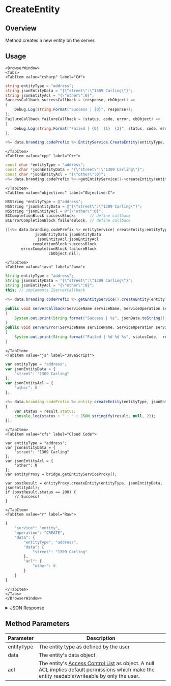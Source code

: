 # CreateEntity
## Overview
Method creates a new entity on the server.

<PartialServop service_name="entity" operation_name="CREATE" />

## Usage

```mdx-code-block
<BrowserWindow>
<Tabs>
<TabItem value="csharp" label="C#">
```

```csharp
string entityType = "address";
string jsonEntityData = "{\"street\":\"1309 Carling\"}";
string jsonEntityAcl = "{\"other\":0}";
SuccessCallback successCallback = (response, cbObject) =>
{
    Debug.Log(string.Format("Success | {0}", response));
};
FailureCallback failureCallback = (status, code, error, cbObject) =>
{
    Debug.Log(string.Format("Failed | {0}  {1}  {2}", status, code, error));
};

<%= data.branding.codePrefix %>.EntityService.CreateEntity(entityType, jsonEntityData, jsonEntityAcl, successCallback, failureCallback);
```

```mdx-code-block
</TabItem>
<TabItem value="cpp" label="C++">
```

```cpp
const char *entityType = "address";
const char *jsonEntityData = "{\"street\":\"1309 Carling\"}";
const char *jsonEntityAcl = "{\"other\":0}";
<%= data.branding.codePrefix %>->getEntityService()->createEntity(entityType, jsonEntityData, jsonEntityAcl, this);
```

```mdx-code-block
</TabItem>
<TabItem value="objectivec" label="Objective-C">
```

```objectivec
NSString *entityType = @"address";
NSString *jsonEntityData = @"{\"street\":\"1309 Carling\"}";
NSString *jsonEntityAcl = @"{\"other\":0}";
BCCompletionBlock successBlock;      // define callback
BCErrorCompletionBlock failureBlock; // define callback

[[<%= data.branding.codePrefix %> entityService] createEntity:entityType
             jsonEntityData:jsonEntityData
              jsonEntityAcl:jsonEntityAcl
            completionBlock:successBlock
       errorCompletionBlock:failureBlock
                   cbObject:nil];
```

```mdx-code-block
</TabItem>
<TabItem value="java" label="Java">
```

```java
String entityType = "address";
String jsonEntityData = "{\"street\":\"1309 Carling\"}";
String jsonEntityAcl = "{\"other\":0}";
this; // implements IServerCallback

<%= data.branding.codePrefix %>.getEntityService().createEntity(entityType, jsonEntityData, jsonEntityAcl, this);

public void serverCallback(ServiceName serviceName, ServiceOperation serviceOperation, JSONObject jsonData)
{
    System.out.print(String.format("Success | %s", jsonData.toString()));
}
public void serverError(ServiceName serviceName, ServiceOperation serviceOperation, int statusCode, int reasonCode, String jsonError)
{
    System.out.print(String.format("Failed | %d %d %s", statusCode,  reasonCode, jsonError.toString()));
}
```

```mdx-code-block
</TabItem>
<TabItem value="js" label="JavaScript">
```

```javascript
var entityType = "address";
var jsonEntityData = {
    "street": "1309 Carling"
};
var jsonEntityAcl = {
    "other": 0
};

<%= data.branding.codePrefix %>.entity.createEntity(entityType, jsonEntityData, jsonEntityAcl, result =>
{
	var status = result.status;
	console.log(status + " : " + JSON.stringify(result, null, 2));
});
```

```mdx-code-block
</TabItem>
<TabItem value="cfs" label="Cloud Code">
```

```cfscript
var entityType = "address";
var jsonEntityData = {
    "street": "1309 Carling"
};
var jsonEntityAcl = {
    "other": 0
};
var entityProxy = bridge.getEntityServiceProxy();

var postResult = entityProxy.createEntity(entityType, jsonEntityData, jsonEntityAcl);
if (postResult.status == 200) {
    // Success!
}
```

```mdx-code-block
</TabItem>
<TabItem value="r" label="Raw">
```

```r
{
	"service": "entity",
	"operation": "CREATE",
	"data": {
		"entityType": "address",
		"data": {
			"street": "1309 Carling"
		},
		"acl": {
			"other": 0
		}
	}
}
```

```mdx-code-block
</TabItem>
</Tabs>
</BrowserWindow>
```

<details>
<summary>JSON Response</summary>

```json
{
  "data": {
    "createdAt": 1582645074383,
    "entityType": "address",
    "entityId": "6a3d791b-c6c9-416a-8b00-a95b17ea630f",
    "acl": {
      "other": 0
    },
    "version": 1,
    "updatedAt": 1582645074383
  },
  "status": 200
}
```
</details>

## Method Parameters
Parameter | Description
--------- | -----------
entityType | The entity type as defined by the user
data | The entity's data object
acl | The entity's [Access Control List](/api/appendix/acl) as object. A null ACL implies default permissions which make the entity readable/writeable by only the user.


